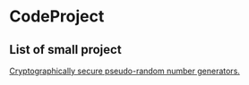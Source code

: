 # CodeProject



## List of small project

<a href="https://github.com/newoviy/CodeProject/tree/main/RandomNumber">Cryptographically secure pseudo-random number generators.<a>